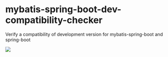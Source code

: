 # mybatis-spring-boot-dev-compatibility-checker
Verify a compatibility of development version for mybatis-spring-boot and spring-boot

![](https://github.com/kazuki43zoo/mybatis-spring-boot-dev-compatibility-checker/workflows/CI/badge.svg)
